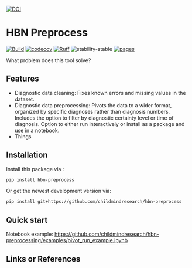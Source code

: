 [![DOI](https://zenodo.org/badge/657341621.svg)](https://zenodo.org/doi/10.5281/zenodo.10383685)

# HBN Preprocess

[![Build](https://github.com/childmindresearch/hbn-preprocess/actions/workflows/test.yaml/badge.svg?branch=main)](https://github.com/childmindresearch/hbn-preprocess/actions/workflows/test.yaml?query=branch%3Amain)
[![codecov](https://codecov.io/gh/childmindresearch/hbn-preprocess/branch/main/graph/badge.svg?token=22HWWFWPW5)](https://codecov.io/gh/childmindresearch/hbn-preprocess)
[![Ruff](https://img.shields.io/endpoint?url=https://raw.githubusercontent.com/astral-sh/ruff/main/assets/badge/v2.json)](https://github.com/astral-sh/ruff)
![stability-stable](https://img.shields.io/badge/stability-stable-green.svg)
[![pages](https://img.shields.io/badge/api-docs-blue)](https://childmindresearch.github.io/hbn-preprocess)

What problem does this tool solve?

## Features

- Diagnostic data cleaning: Fixes known errors and missing values in the dataset.
- Diagnostic data preprocessing: Pivots the data to a wider format, organized by specific diagnoses rather than diagnosis numbers. Includes the option to filter by diagnostic certainty level or time of diagnosis. Option to either run interactively or install as a package and use in a notebook.
- Things

## Installation

Install this package via :

```sh
pip install hbn-preprocess
```

Or get the newest development version via:

```sh
pip install git+https://github.com/childmindresearch/hbn-preprocess
```

## Quick start

Notebook example: https://github.com/childmindresearch/hbn-preprocessing/examples/pivot_run_example.ipynb

## Links or References
